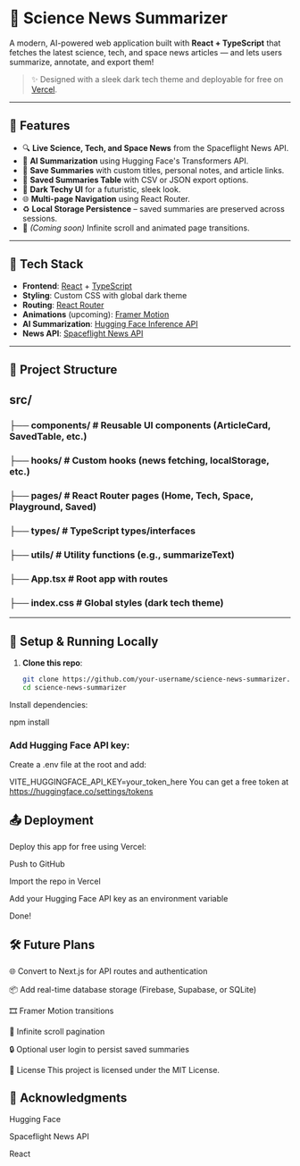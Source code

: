 # 🧠 Science News Summarizer

A modern, AI-powered web application built with **React + TypeScript** that fetches the latest science, tech, and space news articles — and lets users summarize, annotate, and export them!

> ✨ Designed with a sleek dark tech theme and deployable for free on [Vercel](https://vercel.com).

---

## 🚀 Features

- 🔍 **Live Science, Tech, and Space News** from the Spaceflight News API.
- 🤖 **AI Summarization** using Hugging Face's Transformers API.
- 📝 **Save Summaries** with custom titles, personal notes, and article links.
- 📄 **Saved Summaries Table** with CSV or JSON export options.
- 🌙 **Dark Techy UI** for a futuristic, sleek look.
- 🌐 **Multi-page Navigation** using React Router.
- ♻️ **Local Storage Persistence** – saved summaries are preserved across sessions.
- 💨 *(Coming soon)* Infinite scroll and animated page transitions.

---

## 🧰 Tech Stack

- **Frontend**: [React](https://reactjs.org/) + [TypeScript](https://www.typescriptlang.org/)
- **Styling**: Custom CSS with global dark theme
- **Routing**: [React Router](https://reactrouter.com/)
- **Animations** (upcoming): [Framer Motion](https://www.framer.com/motion/)
- **AI Summarization**: [Hugging Face Inference API](https://huggingface.co/inference-api)
- **News API**: [Spaceflight News API](https://api.spaceflightnewsapi.net/)

---

## 📁 Project Structure

## src/
### ├── components/ # Reusable UI components (ArticleCard, SavedTable, etc.)
### ├── hooks/ # Custom hooks (news fetching, localStorage, etc.)
### ├── pages/ # React Router pages (Home, Tech, Space, Playground, Saved)
### ├── types/ # TypeScript types/interfaces
### ├── utils/ # Utility functions (e.g., summarizeText)
### ├── App.tsx # Root app with routes
### ├── index.css # Global styles (dark tech theme)

---

## 🧪 Setup & Running Locally

1. **Clone this repo**:

   ```bash
   git clone https://github.com/your-username/science-news-summarizer.git
   cd science-news-summarizer
Install dependencies:


npm install

### Add Hugging Face API key:

Create a .env file at the root and add:

VITE_HUGGINGFACE_API_KEY=your_token_here
You can get a free token at https://huggingface.co/settings/tokens

## 📤 Deployment
Deploy this app for free using Vercel:

Push to GitHub

Import the repo in Vercel

Add your Hugging Face API key as an environment variable

Done!

## 🛠 Future Plans
🌐 Convert to Next.js for API routes and authentication

📦 Add real-time database storage (Firebase, Supabase, or SQLite)

🎞️ Framer Motion transitions

🔄 Infinite scroll pagination

🔒 Optional user login to persist saved summaries

📜 License
This project is licensed under the MIT License.

## 🙌 Acknowledgments
Hugging Face

Spaceflight News API

React

